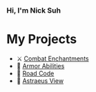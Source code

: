 ### Hi, I'm Nick Suh

# My Projects
- ⚔ [Combat Enchantments](https://github.com/dsfhdshdjtsb/enchantments)
- 🎽 [Armor Abilities](https://github.com/dsfhdshdjtsb/ArmorAbilities)
- 🚗 [Road Code](https://github.com/dsfhdshdjtsb/roadcode)
- 🌟 [Astraeus View](https://github.com/kYpranite/astraeus-view)
<!--
**dsfhdshdjtsb/dsfhdshdjtsb** is a ✨ _special_ ✨ repository because its `README.md` (this file) appears on your GitHub profile.

Here are some ideas to get you started:

- 🔭 I’m currently working on ...
- 🌱 I’m currently learning ...
- 👯 I’m looking to collaborate on ...
- 🤔 I’m looking for help with ...
- 💬 Ask me about ...
- 📫 How to reach me: ...
- 😄 Pronouns: ...
- ⚡ Fun fact: ...
-->
